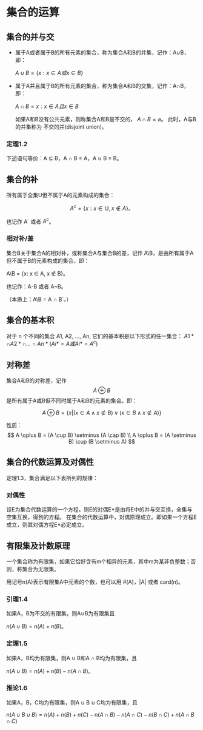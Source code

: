 # 集合的运算

## 集合的并与交

  - 属于A或者属于B的所有元素的集合，称为集合A和B的并集，记作：A∪B，即：

    $A \cup B=\{x : x \in A 或 x \in B\}$

  - 属于A并且属于B的所有元素的集合，称为集合A和B的交集，记作：A∩B，即：

    $A∩B = {x: x ∈ A 且 x ∈ B}$

    如果A和B没有公共元素，则称集合A和B是不交的， $A∩B = \varnothing$。
    此时，A与B的并集称为 不交的并(disjoint union)。

### 定理1.2

下述语句等价：A ⊆ B，A ∩ B = A，A ∪ B = B。

## 集合的补

所有属于全集U但不属于A的元素构成的集合：

$$
A^c = \{x: x \in \mathbb{U}, x \not\in A \}。
$$

也记作 A` 或者 $A^c$。

### 相对补/差

集合B关于集合A的相对补，或称集合A与集合B的差，记作 A\B，是由所有属于A但不属于B的元素构成的集合，即：

A\B = {x: x ∈ A, x ∉ B}。

也记作：A-B 或者 A~B。

（本质上：A\B = A ∩ B`。）

## 集合的基本积

对于 n 个不同的集合 A1, A2, ..., An, 它们的基本积是以下形式的任一集合：
$A1* \cap A2* \cap ... \cap An* (Ai* = A 或 Ai* = A^c)$

## 对称差

集合A和B的对称差，记作
$$
A \oplus B
$$
是所有属于A或B但不同时属于A和B的元素的集合。即：

$$
A \oplus B = \{x | (x \in A \land x \not\in B) \lor (x \in B \land x \not\in A)\}
$$

性质：
$$
A \oplus B = (A \cup B) \setminus (A \cap B) \\
A \oplus B = (A \setminus B) \cup (B \setminus A)
$$

## 集合的代数运算及对偶性

定理1.3，集合满足以下表所列的规律：

### 对偶性

设E为集合代数运算的一个方程，则E的对偶E\*是由将E中的并与交互换，全集与空集互换，得到的方程。
在集合的代数运算中，对偶原理成立。即如果一个方程E成立，则其对偶方程E*必定成立。

## 有限集及计数原理

一个集合称为有限集，如果它恰好含有m个相异的元素，其中m为某非负整数；否则，称集合为无限集。

用记号n(A)表示有限集A中元素的个数，也可以用 #(A)，|A| 或者 card(n)。

### 引理1.4

如果A，B为不交的有限集，则A∪B为有限集且

$n(A ∪ B) = n(A) + n(B)。$

### 定理1.5

如果A，B均为有限集，则A ∪ B和A ∩ B均为有限集，且

$n(A ∪ B) = n(A) + n(B) - n(A ∩ B)$。

### 推论1.6

如果A，B，C均为有限集，则A ∪ B ∪ C均为有限集，且

$n(A ∪ B ∪ B) = n(A) + n(B) + n(C) - n(A ∩ B) - n(A ∩ C) - n(B ∩ C) + n(A ∩ B ∩ C)$
